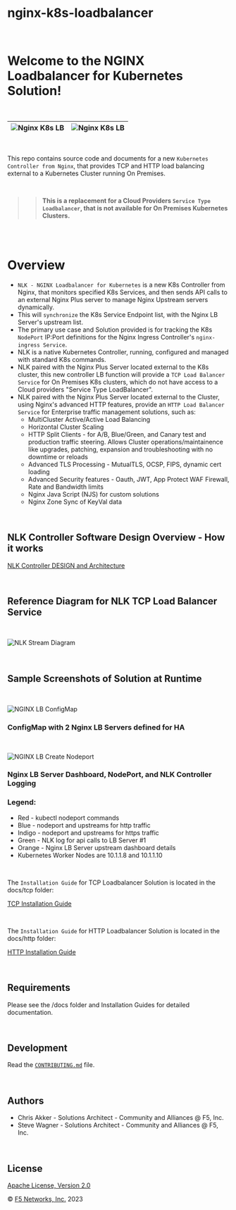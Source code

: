 # nginx-k8s-loadbalancer

<br/>

# Welcome to the NGINX Loadbalancer for Kubernetes Solution!

<br/>

![Nginx K8s LB](docs/media/nlk-logo.png) | ![Nginx K8s LB](docs/media/nginx-2020.png)
--- | ---

<br/>

This repo contains source code and documents for a new `Kubernetes Controller from Nginx`, that provides TCP and HTTP load balancing external to a Kubernetes Cluster running On Premises.  

<br/>

>>**This is a replacement for a Cloud Providers `Service Type Loadbalancer`, that is not available for On Premises Kubernetes Clusters.**

<br/>
<br/>


# Overview

- `NLK - NGINX Loadbalancer for Kubernetes` is a new K8s Controller from Nginx, that monitors specified K8s Services, and then sends API calls to an external Nginx Plus server to manage Nginx Upstream servers dynamically.  
- This will `synchronize` the K8s Service Endpoint list, with the Nginx LB Server's upstream list.  
- The primary use case and Solution provided is for tracking the K8s` NodePort` IP:Port definitions for the Nginx Ingress Controller's `nginx-ingress Service`.  
- NLK is a native Kubernetes Controller, running, configured and managed with standard K8s commands.
- NLK paired with the Nginx Plus Server located external to the K8s cluster, this new controller LB function will provide a `TCP Load Balancer Service` for On Premises K8s clusters, which do not have access to a Cloud providers "Service Type LoadBalancer".
- NLK paired with the Nginx Plus Server located external to the Cluster, using Nginx's advanced HTTP features, provide an `HTTP Load Balancer Service` for Enterprise traffic management solutions, such as:
  - MultiCluster Active/Active Load Balancing
  - Horizontal Cluster Scaling
  - HTTP Split Clients - for A/B, Blue/Green, and Canary test and production traffic steering.  Allows Cluster operations/maintainence like upgrades, patching, expansion and troubleshooting with no downtime or reloads
  - Advanced TLS Processing - MutualTLS, OCSP, FIPS, dynamic cert loading
  - Advanced Security features - Oauth, JWT, App Protect WAF Firewall, Rate and Bandwidth limits
  - Nginx Java Script (NJS) for custom solutions
  - Nginx Zone Sync of KeyVal data

<br/>

## NLK Controller Software Design Overview - How it works

[NLK Controller DESIGN and Architecture](DESIGN.md)

<br/>

## Reference Diagram for NLK TCP Load Balancer Service

<br/>

![NLK Stream Diagram](docs/media/nlk-stream-diagram.png)

<br/>

## Sample Screenshots of Solution at Runtime

<br/>

![NGINX LB ConfigMap](docs/media/nlk-configmap.png)
### ConfigMap with 2 Nginx LB Servers defined for HA

<br/>

![NGINX LB Create Nodeport](docs/media/nlk-stream-create-nodeport.png)
### Nginx LB Server Dashboard, NodePort, and NLK Controller Logging

### Legend:
- Red - kubectl nodeport commands
- Blue - nodeport and upstreams for http traffic
- Indigo - nodeport and upstreams for https traffic
- Green - NLK log for api calls to LB Server #1
- Orange - Nginx LB Server upstream dashboard details
- Kubernetes Worker Nodes are 10.1.1.8 and 10.1.1.10

<br/>

The `Installation Guide` for TCP Loadbalancer Solution is located in the docs/tcp folder:

[TCP Installation Guide](docs/tcp/tcp-installation-guide.md)

<br/>

The `Installation Guide` for HTTP Loadbalancer Solution is located in the docs/http folder:

[HTTP Installation Guide](docs/http/http-installation-guide.md)

<br/>

## Requirements

Please see the /docs folder and Installation Guides for detailed documentation.

<br/>

## Development

Read the [`CONTRIBUTING.md`](https://github.com/nginxinc/nginx-k8s-loadbalancer/blob/main/CONTRIBUTING.md) file.

<br/>

## Authors
- Chris Akker - Solutions Architect - Community and Alliances @ F5, Inc.
- Steve Wagner - Solutions Architect - Community and Alliances @ F5, Inc.

<br/>

## License

[Apache License, Version 2.0](https://github.com/nginxinc/nginx-k8s-loadbalancer/blob/main/LICENSE)

&copy; [F5 Networks, Inc.](https://www.f5.com/) 2023
